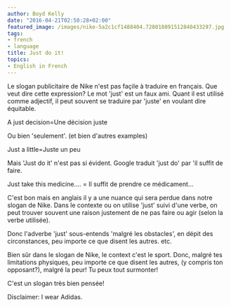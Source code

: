 ```yaml
---
author: Boyd Kelly
date: "2016-04-21T02:50:28+02:00"
featured_image: /images/nike-5a2c1cf1488404.728018091512840433297.jpg
tags:
- french
- language
title: Just do it!
topics:
- English in French
---
```


Le slogan publicitaire de Nike n'est pas façile à traduire en français. Que veut dire cette expression? Le mot 'just' est un faux ami. Quant il est utilisé comme adjectif, il peut souvent se traduire par 'juste' en voulant dire équitable.

<!--more-->

A just decision=Une décision juste

Ou bien 'seulement'. (et bien d'autres examples)

Just a little=Juste un peu

Mais 'Just do it' n'est pas si évident. Google traduit 'just do' par 'il suffit de faire.

Just take this medicine.... = Il suffit de prendre ce médicament...

C'est bon mais en anglais il y a une nuance qui sera perdue dans notre slogan de Nike. Dans le contexte ou on utilise 'just' suivi d'une verbe, on peut trouver souvent une raison justement de ne pas faire ou agir (selon la verbe utilisée).

Donc l'adverbe 'just' sous-entends 'malgré les obstacles', en dépit des circonstances, peu importe ce que disent les autres. etc.

Bien sûr dans le slogan de Nike, le context c'est le sport. Donc, malgré tes limitations physiques, peu importe ce que disent les autres, (y compris ton opposant?), malgré la peur! Tu peux tout surmonter!

C'est un slogan très bien pensée!

Disclaimer: I wear Adidas.
